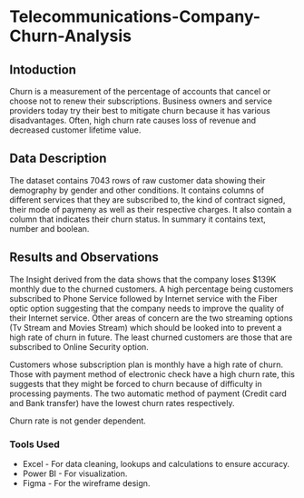 # Telecommunications-Company-Churn-Analysis

## Intoduction
Churn is a measurement of the percentage of accounts that cancel or choose not to renew their subscriptions. Business owners and service providers today try their best to mitigate churn because it has various disadvantages. Often, high churn rate causes loss of revenue and decreased customer lifetime value. 

## Data Description
The dataset contains 7043 rows of raw customer data showing their demography by gender and other conditions. 
It contains columns of different services that they are subscribed to, the kind of contract signed, their mode of paymeny as well as their respective charges. It also contain a column that indicates their churn status. In summary it contains text, number and boolean.

## Results and Observations
The Insight derived from the data shows that the company loses $139K monthly due to the churned customers. A high percentage being customers subscribed to Phone Service followed by Internet service with the Fiber optic option suggesting that the company needs to improve the quality of their Internet service. Other areas of concern are the two streaming options (Tv Stream and Movies Stream) which should be looked into to prevent a high rate of churn in future. The least churned customers are those that are subscribed to Online Security option.

Customers whose subscription plan is monthly have a high rate of churn. Those with payment method of electronic check have a high churn rate, this suggests that they might be forced to churn because of difficulty in processing payments. The two automatic method of payment (Credit card and Bank transfer) have the lowest churn rates respectively.

Churn rate is not gender dependent.

### Tools Used
* Excel - For data cleaning, lookups and calculations to ensure accuracy.
* Power BI - For visualization.
* Figma - For the wireframe design.
